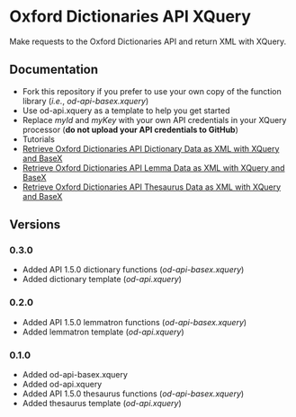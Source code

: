 # Oxford Dictionaries API XQuery
Make requests to the Oxford Dictionaries API and return XML with XQuery.

## Documentation
- Fork this repository if you prefer to use your own copy of the function library (*i.e.*, *od-api-basex.xquery*)
- Use od-api.xquery as a template to help you get started
 - Replace *myId* and *myKey* with your own API credentials in your XQuery processor (**do not upload your API credentials to GitHub**)
- Tutorials
 - [Retrieve Oxford Dictionaries API Dictionary Data as XML with XQuery and BaseX](https://www.steffanick.com/adam/blog/retrieve-oxford-dictionaries-api-dictionary-data-as-xml-with-xquery/)
 - [Retrieve Oxford Dictionaries API Lemma Data as XML with XQuery and BaseX](https://www.steffanick.com/adam/blog/retrieve-oxford-dictionaries-api-lemma-data-as-xml-with-xquery/)
 - [Retrieve Oxford Dictionaries API Thesaurus Data as XML with XQuery and BaseX](https://www.steffanick.com/adam/blog/retrieve-oxford-dictionaries-api-thesaurus-data-as-xml-with-xquery/)

## Versions
### 0.3.0
- Added API 1.5.0 dictionary functions (*od-api-basex.xquery*)
- Added dictionary template (*od-api.xquery*)

### 0.2.0
- Added API 1.5.0 lemmatron functions (*od-api-basex.xquery*)
- Added lemmatron template (*od-api.xquery*)

### 0.1.0
- Added od-api-basex.xquery
- Added od-api.xquery
- Added API 1.5.0 thesaurus functions (*od-api-basex.xquery*)
- Added thesaurus template (*od-api.xquery*)